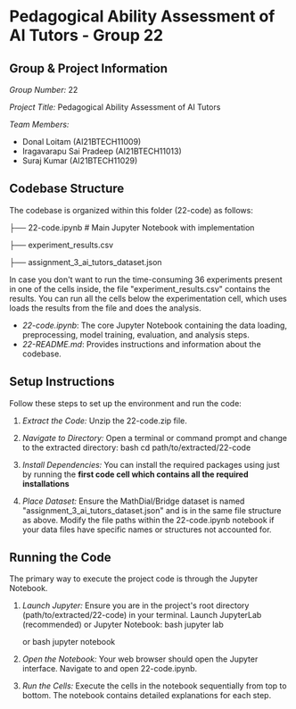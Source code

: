 # Pedagogical Ability Assessment of AI Tutors - Group 22

## Group & Project Information

*Group Number:* 22

*Project Title:* Pedagogical Ability Assessment of AI Tutors

*Team Members:*
*   Donal Loitam (AI21BTECH11009)
*   Iragavarapu Sai Pradeep (AI21BTECH11013)
*   Suraj Kumar (AI21BTECH11029)


## Codebase Structure

The codebase is organized within this folder (22-code) as follows:

├── 22-code.ipynb  # Main Jupyter Notebook with implementation

├── experiment_results.csv   

├── assignment_3_ai_tutors_dataset.json 
   


In case you don't want to run the time-consuming 36 experiments present in one of the cells inside, the file "experiment_results.csv" contains the results. You can run all the cells below the experimentation cell, which uses loads the results from the file and does the analysis. 


*   *22-code.ipynb*: The core Jupyter Notebook containing the data loading, preprocessing, model training, evaluation, and analysis steps.
*   *22-README.md*: Provides instructions and information about the codebase.

## Setup Instructions

Follow these steps to set up the environment and run the code:

1.  *Extract the Code:*
    Unzip the 22-code.zip file.

2.  *Navigate to Directory:*
    Open a terminal or command prompt and change to the extracted directory:
    bash
    cd path/to/extracted/22-code
    

3.  *Install Dependencies:*
    You can install the required packages using just by running the **first code cell which contains all the required installations**
    

4.  *Place Dataset:*
    Ensure the MathDial/Bridge dataset is named "assignment_3_ai_tutors_dataset.json" and is in the same file structure as above.
    Modify the file paths within the 22-code.ipynb notebook if your data files have specific names or structures not accounted for.

## Running the Code

The primary way to execute the project code is through the Jupyter Notebook.

1.  *Launch Jupyter:*
    Ensure you are in the project's root directory (path/to/extracted/22-code) in your terminal. Launch JupyterLab (recommended) or Jupyter Notebook:
    bash
    jupyter lab
    
    or
    bash
    jupyter notebook
    

2.  *Open the Notebook:*
    Your web browser should open the Jupyter interface. Navigate to and open 22-code.ipynb.

3.  *Run the Cells:*
    Execute the cells in the notebook sequentially from top to bottom. The notebook contains detailed explanations for each step.
